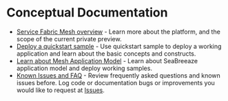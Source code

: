 # Conceptual Documentation

* [Service Fabric Mesh overview](../../README.md) - Learn more about the platform, and the scope of the current private preview.
* [Deploy a quickstart sample](./application-deployment-quickstart.md) - Use quickstart sample to deploy a working application and learn about the basic concepts and constructs. 
* [Learn about Mesh Application Model](./appmodel-overview.md) - Learn about SeaBreeaze application model and deploy working samples. 
* [Known Issues and FAQ](./FAQ-and-KnownIssues.md) - Review frequently asked questions and known issues before. Log code or documentation bugs or improvements you would like to request at [Issues](https://github.com/Azure/seabreeze-preview-pr/issues).
